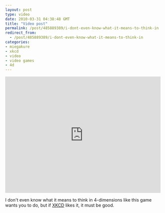 ```yaml
---
layout: post
type: video
date: 2010-03-31 04:38:48 GMT
title: "Video post"
permalink: /post/485889389/i-dont-even-know-what-it-means-to-think-in
redirect_from: 
  - /post/485889389/i-dont-even-know-what-it-means-to-think-in
categories:
- miegakure
- xkcd
- video
- video games
- 4d
---
```

<iframe width="500" height="375"  id="youtube_iframe" src="https://www.youtube.com/embed/GhBoY6s-Fhw?feature=oembed&amp;enablejsapi=1&amp;origin=https://safe.txmblr.com&amp;wmode=opaque" frameborder="0" allow="accelerometer; autoplay; clipboard-write; encrypted-media; gyroscope; picture-in-picture" allowfullscreen title="Miegakure"></iframe>

I don't even know what it means to think in 4-dimensions like this game wants you to do, but if <a href="http://xkcd.com/721/">XKCD</a> likes it, it must be good.